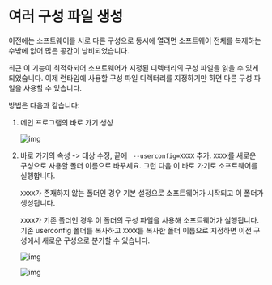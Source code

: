 # 여러 구성 파일 생성

이전에는 소프트웨어를 서로 다른 구성으로 동시에 열려면 소프트웨어 전체를 복제하는 수밖에 없어 많은 공간이 낭비되었습니다.

최근 이 기능이 최적화되어 소프트웨어가 지정된 디렉터리의 구성 파일을 읽을 수 있게 되었습니다. 이제 런타임에 사용할 구성 파일 디렉터리를 지정하기만 하면 다른 구성 파일을 사용할 수 있습니다.

방법은 다음과 같습니다:

1. 메인 프로그램의 바로 가기 생성

    ![img](https://image.lunatranslator.org/zh/multiconfigs.png)

1. 바로 가기의 속성 -> 대상 수정, 끝에 ` --userconfig=XXXX` 추가. `XXXX`를 새로운 구성으로 사용할 폴더 이름으로 바꾸세요. 그런 다음 이 바로 가기로 소프트웨어를 실행합니다.

    `XXXX`가 존재하지 않는 폴더인 경우 기본 설정으로 소프트웨어가 시작되고 이 폴더가 생성됩니다.

    `XXXX`가 기존 폴더인 경우 이 폴더의 구성 파일을 사용해 소프트웨어가 실행됩니다. 기존 userconfig 폴더를 복사하고 `XXXX`를 복사한 폴더 이름으로 지정하면 이전 구성에서 새로운 구성으로 분기할 수 있습니다.

    ![img](https://image.lunatranslator.org/zh/multiconfigs2.png)

    ![img](https://image.lunatranslator.org/zh/multiconfigs3.png)
